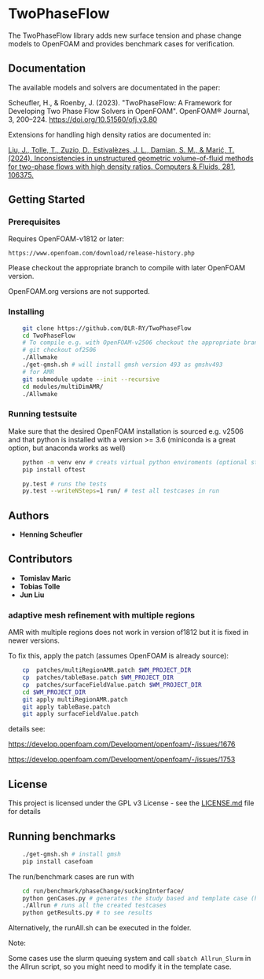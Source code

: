 # TwoPhaseFlow

The TwoPhaseFlow library adds new surface tension and phase change models to OpenFOAM and provides benchmark cases for verification.

## Documentation

The available models and solvers are documentated in the paper:

Scheufler, H., & Roenby, J. (2023). "TwoPhaseFlow: A Framework for Developing Two Phase Flow Solvers in OpenFOAM". OpenFOAM® Journal, 3, 200–224. https://doi.org/10.51560/ofj.v3.80

Extensions for handling high density ratios are documented in: 

[Liu, J., Tolle, T., Zuzio, D., Estivalèzes, J. L., Damian, S. M., & Marić, T. (2024). Inconsistencies in unstructured geometric volume-of-fluid methods for two-phase flows with high density ratios. Computers & Fluids, 281, 106375.](https://doi.org/10.1016/j.compfluid.2024.106375)

## Getting Started


### Prerequisites

Requires OpenFOAM-v1812 or later:

```
https://www.openfoam.com/download/release-history.php
```

Please checkout the appropriate branch to compile with later OpenFOAM version.  

OpenFOAM.org versions are not supported.

### Installing

```bash
    git clone https://github.com/DLR-RY/TwoPhaseFlow
    cd TwoPhaseFlow
    # To compile e.g. with OpenFOAM-v2506 checkout the appropriate branch with:
    # git checkout of2506
    ./Allwmake
    ./get-gmsh.sh # will install gmsh version 493 as gmshv493
    # for AMR
    git submodule update --init --recursive
    cd modules/multiDimAMR/
    ./Allwmake
```
### Running testsuite

Make sure that the desired OpenFOAM installation is sourced e.g. v2506 and that 
python is installed with a version >= 3.6 (miniconda is a great option, but anaconda works as well)

```bash
    python -m venv env # creats virtual python enviroments (optional step)
    pip install oftest

    py.test # runs the tests
    py.test --writeNSteps=1 run/ # test all testcases in run
```

## Authors

* **Henning Scheufler**

## Contributors

* **Tomislav Maric**
* **Tobias Tolle**
* **Jun Liu**

### adaptive mesh refinement with multiple regions

AMR with multiple regions does not work in version of1812 but it is fixed in newer versions.


To fix this, apply the patch (assumes OpenFOAM is already source):

```bash
    cp  patches/multiRegionAMR.patch $WM_PROJECT_DIR
    cp  patches/tableBase.patch $WM_PROJECT_DIR
    cp  patches/surfaceFieldValue.patch $WM_PROJECT_DIR
    cd $WM_PROJECT_DIR
    git apply multiRegionAMR.patch
    git apply tableBase.patch
    git apply surfaceFieldValue.patch

```
details see:

https://develop.openfoam.com/Development/openfoam/-/issues/1676

https://develop.openfoam.com/Development/openfoam/-/issues/1753

## License

This project is licensed under the GPL v3 License - see the [LICENSE.md](LICENSE.md) file for details


## Running benchmarks

```bash
    ./get-gmsh.sh # install gmsh
    pip install casefoam

```

The run/benchmark cases are run with


```bash
    cd run/benchmark/phaseChange/suckingInterface/
    python genCases.py # generates the study based and template case (here StefanProblem)
    ./Allrun # runs all the created testcases
    python getResults.py # to see results
```

Alternatively, the runAll.sh can be executed in the folder.

Note:

Some cases use the slurm queuing system and call `sbatch Allrun_Slurm` in the Allrun script, so you might need to modify it in the template case.

